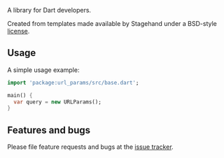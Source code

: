 A library for Dart developers.

Created from templates made available by Stagehand under a BSD-style
[license](https://github.com/dart-lang/stagehand/blob/master/LICENSE).

## Usage

A simple usage example:

```dart
import 'package:url_params/src/base.dart';

main() {
  var query = new URLParams();
}
```

## Features and bugs

Please file feature requests and bugs at the [issue tracker][tracker].

[tracker]: http://example.com/issues/replaceme

